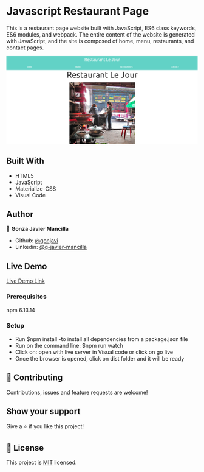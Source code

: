 # Javascript Restaurant Page

This is a restaurant page website built with JavaScript, ES6 class keywords, ES6 modules, and webpack. The entire content of the website is generated with JavaScript, and the site is composed of home, menu, restaurants, and contact pages.

![](resto.png)


## Built With

- HTML5
- JavaScript
- Materialize-CSS
- Visual Code

## Author

👤 **Gonza Javier Mancilla**

- Github: [@gonjavi](https://github.com/gonjavi)
- Linkedin: [@g-javier-mancilla](https://www.linkedin.com/in/g-mancillla)

## Live Demo

[Live Demo Link](https://gonjavi.github.io/JavascriptRestaurantPage/)


### Prerequisites
npm 6.13.14

### Setup

 - Run $npm install   -to install all dependencies from a package.json file
- Run on the command line: $npm run watch
- Click on: open with live server in Visual code or click on go live
- Once the browser is opened, click on dist folder and it will be ready

## 🤝 Contributing

Contributions, issues and feature requests are welcome!


## Show your support

Give a ⭐️ if you like this project!


## 📝 License

This project is [MIT](lic.url) licensed.

